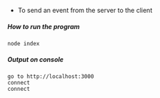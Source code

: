 - To send an event from the server to the client

##### How to run the program
```
node index
```

##### Output  on console
```
go to http://localhost:3000
connect
connect
```

 
